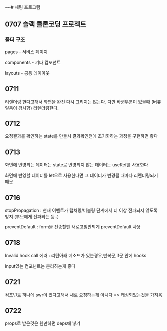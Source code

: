 ~~# 채팅 프로그램
## 0707 슬랙 클론코딩 프로젝트
### 폴더 구조
pages - 서비스 페이지

components - 기타 컴포넌트

layouts - 공통 레이아웃

## 0711
리렌더링 한다고해서 화면을 완전 다시 그리지는 않는다. 다만 바뀐부분이 있을때 (버츄얼돔이 검사함) 리렌더링한다.

## 0712
요청결과를 확인하는 state를 만들시 결과확인전에 초기화하는 과정을 구현하면 좋다

## 0713
화면에 반영되는 데이터는 state로 반영되지 않는 데이터는 useRef를 사용한다

화면에 반영할 데이터를 let으로 사용한다면 그 데이터가 변경될 때마다 리렌더링되기 때문

## 0716
stopPropagation : 현재 이벤트가 캡처링/버블링 단계에서 더 이상 전파되지 않도록 방지 (부모에게 전파되는 등..)

preventDefault : form을 전송할땐 새로고침안되게 preventDefault 사용

## 0718
Invalid hook call 에러 : 리턴아래 메소드가 있는경우,반복문,if문 안에 hooks

input있는 컴포넌트는 분리하는게 좋다

## 0721
컴포넌트 하나에 swr이 있다고해서 새로 요청하는게 아니다 => 캐싱되있는것을 가져옴

## 0722
props로 받은것은 웬만하면 deps에 넣기
